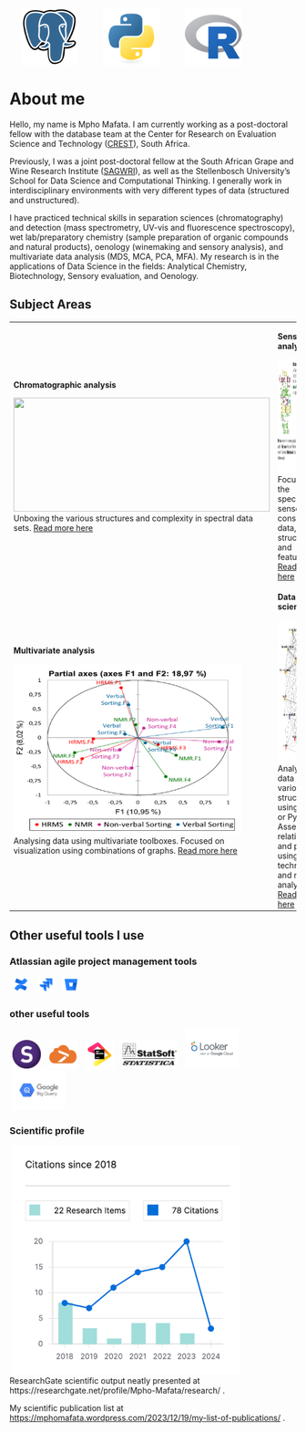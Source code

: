 <p>
 		<img height="100" src="./assets/postgresql-original.svg" hspace="20" >
 		<img height="100" src="./assets/python-original.svg" hspace="20" >
 		<img height="100" src="./assets/r-original.svg" hspace="20" >
</p>

# About me
Hello, my name is Mpho Mafata. I am currently working as a post-doctoral fellow with the database team at the Center for Research on Evaluation Science and Technology ([CREST](https://www0.sun.ac.za/crest/)), South Africa. 

Previously, I was a joint post-doctoral fellow at the South African Grape and Wine Research Institute ([SAGWRI](https://sagwri.sun.ac.za/)), as well as the Stellenbosch University’s School for Data Science and Computational Thinking. I generally work in interdisciplinary environments with very different types of data (structured and unstructured). 

I have practiced technical skills in separation sciences (chromatography) and detection (mass spectrometry, UV-vis and fluorescence spectroscopy), wet lab/preparatory chemistry (sample preparation of organic compounds and natural products), oenology (winemaking and sensory analysis), and multivariate data analysis (MDS, MCA, PCA, MFA). 
My research is in the applications of Data Science in the fields: Analytical Chemistry, Biotechnology, Sensory evaluation, and Oenology.  

## Subject Areas

<table>
 <tr>
	 
<td>
	
__Chromatographic analysis__

<img height="200" src="./assets/tic_overlay.jpg" width="450">

<figcaption text-size-adjust: none>
	Unboxing the various structures and complexity in spectral data sets. <a href ="https://github.com/mpho-mafata/Chromatographic-data"> Read more here </a>
</figcaption>

</td>


<td>
	
__Sensory analysis__

<img height="200" src="./assets/sensory.png" width="450">

<figcaption text-size-adjust: none>
	Focused on the specifics of sensory and consumer data, their structures, and features. <a href ="https://github.com/mpho-mafata/Network-analysis-of-sensory-attributes"> Read more here </a>
</figcaption>
	
</td>
</tr>

 <tr>
	 
<td>


__Multivariate analysis__


<img height="300" src="./assets/MFA_biplot.png" width="400">

<figcaption text-size-adjust: none>
	Analysing data using multivariate toolboxes. Focused on visualization using combinations of graphs. <a href ="https://github.com/mpho-mafata/hplc_scanning"> Read more here </a>
</figcaption>
	
</td>

<td>

__Data science__

<img height="250" src="./assets/network_graph.jpeg" width="420">

<figcaption text-size-adjust: none>
	Analysing data of various structures using SQL, R or Python. Assessing relationships and patterns using fuzzy techniques and network analysis. <a href ="https://github.com/mpho-mafata/Network-analysis"> Read more here </a>
	
</figcaption>
  
</td>

 </tr>
</table>

## Other useful tools I use
### Atlassian agile project management tools
<p>
		<img height="30" src="./assets/confluence-original.svg" hspace="5" >
		<img height="30" src="./assets/jira-original.svg" hspace="5" >
 		<img height="30" src="./assets/bitbucket-original.svg" hspace="5" >	
</p>

### other useful tools
<p>
		<img height="50" src="./assets/SIMCA.jpg" hspace="5" >
		<img height="50" src="./assets/xlstat.png" hspace="5" >
		<img height="50" src="./assets/jetbrains-original.svg" hspace="5" >
		<img height="50" src="./assets/statistica.png" hspace="5" >
		<img height="70" src="./assets/looker-by-google-cloud.jpeg" hspace="5" >
		<img height="70" src="./assets/google-bigquery.jpeg" hspace="5" >
</p>

### Scientific profile
<img height="400" src="./assets/ResGate.png" hspace="5" >
ResearchGate scientific output neatly presented at https://researchgate.net/profile/Mpho-Mafata/research/ .

My scientific publication list at https://mphomafata.wordpress.com/2023/12/19/my-list-of-publications/ .
